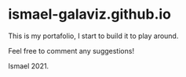 # ismael-galaviz.github.io
This is my portafolio, I start to build it to play around.

Feel free to comment any suggestions!

Ismael 2021.
